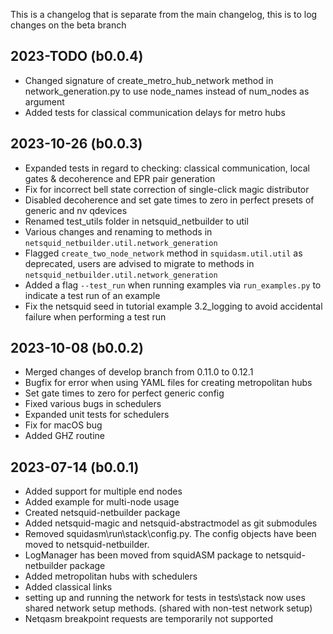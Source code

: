 This is a changelog that is separate from the main changelog, this is to log changes on the beta branch

2023-TODO (b0.0.4)
-------------------
- Changed signature of create_metro_hub_network method in network_generation.py to use node_names instead of num_nodes as argument
- Added tests for classical communication delays for metro hubs

2023-10-26 (b0.0.3)
-------------------
- Expanded tests in regard to checking: classical communication, local gates & decoherence and EPR pair generation
- Fix for incorrect bell state correction of single-click magic distributor
- Disabled decoherence and set gate times to zero in perfect presets of generic and nv qdevices
- Renamed test_utils folder in netsquid_netbuilder to util
- Various changes and renaming to methods in `netsquid_netbuilder.util.network_generation`
- Flagged `create_two_node_network` method in `squidasm.util.util` as deprecated, users are advised to migrate to methods in `netsquid_netbuilder.util.network_generation`
- Added a flag `--test_run` when running examples via `run_examples.py` to indicate a test run of an example
- Fix the netsquid seed in tutorial example 3.2_logging to avoid accidental failure when performing a test run


2023-10-08 (b0.0.2)
------------------
- Merged changes of develop branch from 0.11.0 to 0.12.1
- Bugfix for error when using YAML files for creating metropolitan hubs
- Set gate times to zero for perfect generic config
- Fixed various bugs in schedulers
- Expanded unit tests for schedulers
- Fix for macOS bug
- Added GHZ routine

2023-07-14 (b0.0.1)
------------------
- Added support for multiple end nodes
- Added example for multi-node usage
- Created netsquid-netbuilder package
- Added netsquid-magic and netsquid-abstractmodel as git submodules
- Removed squidasm\run\stack\config.py. The config objects have been moved to netsquid-netbuilder.
- LogManager has been moved from squidASM package to netsquid-netbuilder package
- Added metropolitan hubs with schedulers
- Added classical links
- setting up and running the network for tests in tests\stack now uses shared network setup methods. (shared with non-test network setup)
- Netqasm breakpoint requests are temporarily not supported
